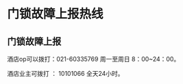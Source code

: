 # 门锁故障上报热线

## 门锁故障上报

酒店op可以拨打：021-60335769 周一至周日 8：00~24：00。

酒店业主可拨打 ： 10101066 全天24小时。                                                                                                                          





